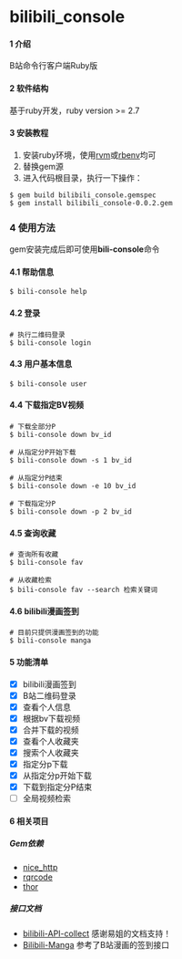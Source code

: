 # bilibili_console

#### 1 介绍

B站命令行客户端Ruby版

#### 2 软件结构

基于ruby开发，ruby version >= 2.7

#### 3 安装教程

1. 安装ruby环境，使用[rvm](https://ruby-china.org/wiki/rvm-guide)或[rbenv](https://ruby-china.org/wiki/rbenv-guide)均可
2. 替换gem源
3. 进入代码根目录，执行一下操作：

```shell
$ gem build bilibili_console.gemspec
$ gem install bilibili_console-0.0.2.gem
```

### 4 使用方法

gem安装完成后即可使用**bili-console**命令

#### 4.1 帮助信息

```shell
$ bili-console help
```

#### 4.2 登录

```shell
# 执行二维码登录
$ bili-console login
```

#### 4.3 用户基本信息

```shell
$ bili-console user
```

#### 4.4 下载指定BV视频

```shell
# 下载全部分P
$ bili-console down bv_id

# 从指定分P开始下载
$ bili-console down -s 1 bv_id

# 从指定分P结束
$ bili-console down -e 10 bv_id

# 下载指定分P
$ bili-console down -p 2 bv_id
```

#### 4.5 查询收藏

```shell
# 查询所有收藏
$ bili-console fav

# 从收藏检索
$ bili-console fav --search 检索关键词
```

#### 4.6 bilibili漫画签到

```shell
# 目前只提供漫画签到的功能
$ bili-console manga
```

#### 5 功能清单

* [x] bilibili漫画签到
* [x] B站二维码登录
* [x] 查看个人信息
* [x] 根据bv下载视频
* [x] 合并下载的视频
* [x] 查看个人收藏夹
* [x] 搜索个人收藏夹
* [x] 指定分p下载
* [x] 从指定分p开始下载
* [x] 下载到指定分P结束
* [ ] 全局视频检索

#### 6 相关项目

##### Gem依赖

* [nice_http](https://github.com/MarioRuiz/nice_http)
* [rqrcode](https://github.com/whomwah/rqrcode/)
* [thor](https://github.com/rails/thor)

##### 接口文档

* [bilibili-API-collect](https://github.com/SocialSisterYi/bilibili-API-collect) 感谢易姐的文档支持！
* [Bilibili-Manga](https://github.com/xkk2333/Bilibili-Manga) 参考了B站漫画的签到接口
